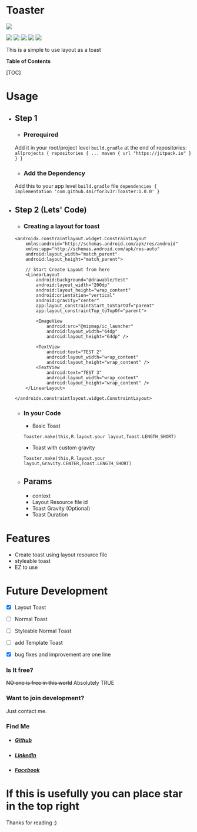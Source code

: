 # Toaster

![](/https://pandao.github.io/editor.md/images/logos/editormd-logo-180x180.png)

![](https://img.shields.io/badge/API-21%2B-brightgreen.svg?style=flat) ![](https://jitpack.io/v/4mirfor3v3r/Toaster.svg) ![](https://img.shields.io/badge/tag-1.0.0-brightgreen.svg?style=flat) ![](https://img.shields.io/badge/release-1.0.0-brightgreen.svg?style=flat) ![](https://img.shields.io/badge/build-passing-brightgreen.svg?style=flat)

This is a simple to use layout as a toast

**Table of Contents**

[TOC]

# Usage

- ## Step 1
	- ### Prerequired
	Add it in your root/project level `build.gradle` at the end of repositories:
		```
		allprojects {
			repositories {
				...
				maven { url "https://jitpack.io" }
			}
		}
		```
	- ### Add the Dependency
	Add this to your app level  `build.gradle` file
		```
		dependencies {
		        implementation 'com.github.4mirfor3v3r:Toaster:1.0.0'
		}
		```

- ## Step 2 (Lets' Code)
	- ### Creating a layout for toast
	```
	<androidx.constraintlayout.widget.ConstraintLayout
    	xmlns:android="http://schemas.android.com/apk/res/android"
    	xmlns:app="http://schemas.android.com/apk/res-auto"
		android:layout_width="match_parent"
		android:layout_height="match_parent">

		// Start Create Layout from here
		<LinearLayout
			android:background="@drawable/test"
			android:layout_width="200dp"
			android:layout_height="wrap_content"
			android:orientation="vertical"
			android:gravity="center"
			app:layout_constraintStart_toStartOf="parent"
			app:layout_constraintTop_toTopOf="parent">

			<ImageView
				android:src="@mipmap/ic_launcher"
				android:layout_width="64dp"
				android:layout_height="64dp" />

			<TextView
				android:text="TEST 2"
				android:layout_width="wrap_content"
				android:layout_height="wrap_content" />
			<TextView
				android:text="TEST 3"
				android:layout_width="wrap_content"
				android:layout_height="wrap_content" />
		</LinearLayout>

	</androidx.constraintlayout.widget.ConstraintLayout>
	```

	- ### In your Code
		- Basic Toast
		```
		Toaster.make(this,R.layout.your layout,Toast.LENGTH_SHORT)
		```
		- Toast with custom gravity
		```
		Toaster.make(this,R.layout.your layout,Gravity.CENTER,Toast.LENGTH_SHORT)
		```
	- ## Params
		- context
		- Layout Resource file id
		- Toast Gravity (Optional)
		- Toast Duration


# Features
- Create toast using layout resource file
- styleable toast
- EZ to use

# Future Development
- [x] Layout Toast
- [ ] Normal Toast
- [ ] Styleable Normal Toast
- [ ] add Template Toast
- [x] bug fixes and improvement are one line


### Is It free? 
~~NO one is free in this world~~ Absolutely TRUE

### Want to join development?
Just contact me.

### Find Me

- ##### [Github](https://github.com/4mirfor3v3r)
- ##### [LinkedIn](https://www.linkedin.com/in/4mirfor3v3r/)
- ##### [Facebook](https://www.facebook.com/achmad.snesma)

# If this is usefully you can place star in the top right
Thanks for reading :)

